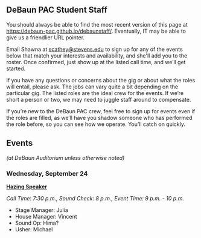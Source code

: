 ## DeBaun PAC Student Staff

You should always be able to find the most recent version of this page at <https://debaun-pac.github.io/debaunstaff/>. Eventually, IT may be able to give us a friendlier URL pointer.

Email Shawna at <scathey@stevens.edu>  to sign up for any of the events below that match your interests and availability, and she'll add you to the roster. Once confirmed, just show up at the listed call time, and we’ll get started.

If you have any questions or concerns about the gig or about what the roles will entail, please ask. The jobs can vary quite a bit depending on the particular gig. The listed roles are the ideal crew for the events. If we’re short a person or two, we may need to juggle staff around to compensate.

If you’re new to the DeBaun PAC crew, feel free to sign up for events even if the roles are filled, as we’ll have you shadow someone who has performed the role before, so you can see how we operate. You’ll catch on quickly.


## Events
*(at DeBaun Auditorium unless otherwise noted)*


### Wednesday, September 24
<ins>**Hazing Speaker**<ins>

_Call Time: 7:30 p.m., Sound Check: 8 p.m., Event Time: 9 p.m. - 10 p.m._

- Stage Manager: Julia
- House Manager: Vincent
- Sound Op: Hima?
- Usher: Michael

